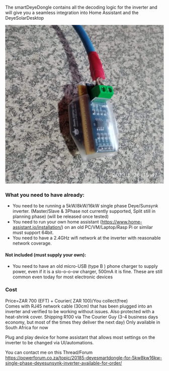 The smartDeyeDongle contains all the decoding logic for the inverter and will give you a seamless integration into Home Assistant and the DeyeSolarDesktop

![image](./module.jpg)


### What you need to have already:
* You need to be running a 5kW/8kW/16kW single phase Deye/Sunsynk inverter.
(Master/Slave & 3Phase not currently supported, Split still in planning phase) (will be released once tested)
* You need to run your own home assistant (https://www.home-assistant.io/installation/) on an old PC/VM/Laptop/Rasp Pi or similar must support 64bit.
* You need to have a 2.4GHz wifi network at the inverter with reasonable network coverage.

#### Not included (must supply your own):
* You need to have an old micro-USB (type B  )   phone charger to supply power, even if it is a slo-o-o-ow charger, 500mA it is fine. These are still common even today for most electronic devices

### Cost
Price=ZAR 700 (EFT) + Courier( ZAR 100)/You collect(free)  
Comes with RJ45 network cable (30cm)  that has been plugged into an inverter and verified to be working without issues. Also protected with a heat-shrink cover.
Shipping R100 via The Courier Guy (3-4 business days economy, but most of the times they deliver the next day) Only available in South Africa for now

Plug and play device for home assistant that allows most settings on the inverter to be changed via UI/automations.

You can contact me on this Thread/Forum
https://powerforum.co.za/topic/20185-deyesmartdongle-for-5kw8kw16kw-single-phase-deyesunsynk-inverter-available-for-order/
